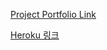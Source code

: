 [Project Portfolio Link](https://www.notion.so/Music-Recommendation-App-d426a4beba124c63b9b0391fefa39b1b)

[Heroku 링크](https://museproject.herokuapp.com/)

